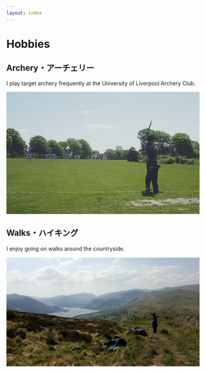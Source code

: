 ```yaml
---
layout: index
---
```

# Hobbies

## Archery・アーチェリー

I play target archery frequently at the University of Liverpool Archery Club.  

![Image](./images/archery.jpg)

## Walks・ハイキング

I enjoy going on walks around the countryside.　　

![Image](./images/ullswater.jpg)